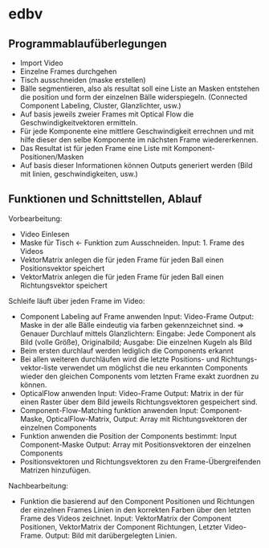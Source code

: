 edbv
====

Programmablaufüberlegungen
--------------------------
* Import Video
* Einzelne Frames durchgehen
* Tisch ausschneiden (maske erstellen)
* Bälle segmentieren, also als resultat soll eine Liste an Masken entstehen die position und form der einzelnen Bälle widerspiegeln. (Connected Component Labeling, Cluster, Glanzlichter, usw.)
* Auf basis jeweils zweier Frames mit Optical Flow die Geschwindigkeitvektoren ermitteln.
* Für jede Komponente eine mittlere Geschwindigkeit errechnen und mit hilfe dieser den selbe Komponente im nächsten Frame wiedererkennen.
* Das Resultat ist für jeden Frame eine Liste mit Komponent-Positionen/Masken
* Auf basis dieser Informationen können Outputs generiert werden (Bild mit linien, geschwindigkeiten, usw.)

Funktionen und Schnittstellen, Ablauf
-------------------------------------
Vorbearbeitung: 
* Video Einlesen
* Maske für Tisch <- Funktion zum Ausschneiden. Input: 1. Frame des Videos
* VektorMatrix anlegen die für jeden Frame für jeden Ball einen Positionsvektor speichert
* VektorMatrix anlegen die für jeden Frame für jeden Ball einen Richtungsvektor speichert

Schleife läuft über jeden Frame im Video:
* Component Labeling auf Frame anwenden Input: Video-Frame Output: Maske in der alle Bälle eindeutig via farben gekennzeichnet sind.
 => Genauer Durchlauf mittels Glanzlichtern: Eingabe: Jede Component als Bild (volle Größe), Originalbild; Ausgabe: Die einzelnen Kugeln als Bild
* Beim ersten durchlauf werden lediglich die Components erkannt
* Bei allen weiteren durchläufen wird die letzte Positions- und Richtungs-vektor-liste verwendet um möglichst die neu erkannten Components wieder den gleichen Components vom letzten Frame exakt zuordnen zu können.
* OpticalFlow anwenden Input: Video-Frame Output: Matrix in der für einen Raster über dem Bild jeweils Richtungsvektoren gespeichert sind.
* Component-Flow-Matching funktion anwenden Input: Component-Maske, OpticalFlow-Matrix, Output: Array mit Richtungsvektoren der einzelnen Components
* Funktion anwenden die Position der Components bestimmt: Input Component-Maske Output: Array mit Positionsvektoren der einzelnen Components
* Positionsvektoren und Richtungsvektoren zu den Frame-Übergreifenden Matrizen hinzufügen.

Nachbearbeitung:
* Funktion die basierend auf den Component Positionen und Richtungen der einzelnen Frames Linien in den korrekten Farben über den letzten Frame des Videos zeichnet. Input: VektorMatrix der Component Positionen, VektorMatrix der Component Richtungen, Letzter Video-Frame. Output: Bild mit darübergelegten Linien.
